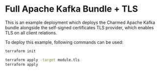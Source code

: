 # Full Apache Kafka Bundle + TLS

This is an example deployment which deploys the Charmed Apache Kafka bundle alongside the self-signed certificates TLS provider, which enables TLS on all client relations.

To deploy this example, following commands can be used:

```bash
terraform init

terraform apply -target module.tls
terraform apply
```